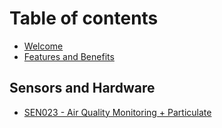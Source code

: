 # Table of contents

* [Welcome](README.md)
* [Features and Benefits](features-and-benefits.md)

## Sensors and Hardware

* [SEN023 - Air Quality Monitoring + Particulate](sensors-and-hardware/sen023-air-quality-monitoring-+-particulate.md)
